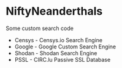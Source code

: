 # NiftyNeanderthals
Some custom search code

 * Censys - Censys.io Search Engine
 * Google - Google Custom Search Engine
 * Shodan - Shodan Search Engine
 * PSSL - CIRC.lu Passive SSL Database
